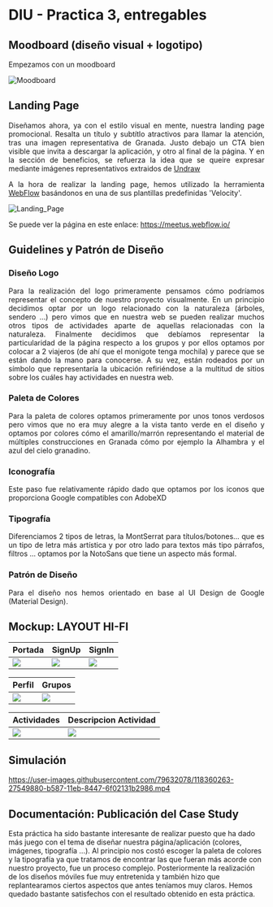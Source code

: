 # DIU - Practica 3, entregables



## Moodboard (diseño visual + logotipo)   
<p align="justify"> Empezamos con un moodboard </p> 

![Moodboard](Imagenes/moodboard.PNG)


## Landing Page
<p align="justify"> Diseñamos ahora, ya con el estilo visual en mente, nuestra landing page promocional. Resalta un título y subtítlo atractivos para llamar la atención, tras una imagen representativa de Granada. Justo debajo un CTA bien visible que invita a descargar la aplicación, y otro al final de la página. Y en la sección de beneficios, se refuerza la idea que se queire expresar mediante imágenes representativos extraidos de <a href="https://undraw.co/" target="_blank">Undraw</a> </p>

<p align="justify"> A la hora de realizar la landing page, hemos utilizado la herramienta <a href="https://webflow.com/" target="_blank">WebFlow</a> basándonos en una de sus plantillas predefinidas 'Velocity'.</p>  

![Landing_Page](Imagenes/landing_page.png)

Se puede ver la página en este enlace:
https://meetus.webflow.io/

## Guidelines y Patrón de Diseño

<h3><strong>Diseño Logo</strong></h3>

<p align="justify">Para la realización del logo primeramente pensamos cómo podríamos representar el concepto de nuestro proyecto 
visualmente. En un principio decidimos optar por un logo relacionado con la naturaleza (árboles, sendero ...) pero vimos que 
en nuestra web se pueden realizar muchos otros tipos de actividades aparte de aquellas relacionadas con la naturaleza. Finalmente
decidimos que debíamos representar la particularidad de la página respecto a los grupos y por ellos optamos por colocar a 2 viajeros 
(de ahí que el monigote tenga mochila) y parece que se están dando la mano para conocerse. A su vez, están rodeados por un símbolo
que representaría la ubicación refiriéndose a la multitud de sitios sobre los cuáles hay actividades en nuestra web.</p>

<h3><strong>Paleta de Colores</strong></h3>

<p align="justify">Para la paleta de colores optamos primeramente por unos tonos verdosos pero vimos que no era muy alegre a la vista tanto verde en el diseño y optamos por colores cómo el amarillo/marrón representando el material de múltiples construcciones en Granada cómo por ejemplo la Alhambra y el azul del cielo granadino.</p>

<h3><strong>Iconografía</strong></h3>

<p align="justify">Este paso fue relativamente rápido dado que optamos por los iconos que proporciona Google compatibles con AdobeXD</p>

<h3><strong>Tipografía</strong></h3>

<p align="justify">Diferenciamos 2 tipos de letras, la MontSerrat para títulos/botones... que es un tipo de letra más artística y por otro lado para textos más tipo párrafos, filtros ... optamos por la NotoSans que tiene un aspecto más formal.</p>

<h3><strong>Patrón de Diseño</strong></h3>

<p align="justify">Para el diseño nos hemos orientado en base al UI Design de Google (Material Design).</p>

## Mockup: LAYOUT HI-FI

|  Portada | SignUp |  SignIn |
|---|---|---|
| ![](Imagenes/Portada.png)  | ![](Imagenes/SignUp.png)  | ![](Imagenes/SignIn.png)  |

| Perfil | Grupos | 
|---|---|
| ![](Imagenes/Perfil.png)  | ![](Imagenes/Grupos.png)  | 

| Actividades | Descripcion Actividad |
|---|---|
| ![](Imagenes/Actividades.png)  | ![](Imagenes/DescripcionActividad.png)  |

## Simulación


https://user-images.githubusercontent.com/79632078/118360263-27549880-b587-11eb-8447-6f02131b2986.mp4



## Documentación: Publicación del Case Study

Esta práctica ha sido bastante interesante de realizar puesto que ha dado más juego con el tema de diseñar nuestra página/aplicación (colores, imágenes, tipografía ...). Al principio nos costó escoger la paleta de colores y la tipografía ya que tratamos de encontrar las que fueran más acorde con nuestro proyecto, fue un proceso complejo. Posteriormente la realización de los diseños móviles fue muy entretenida y también hizo que replantearamos ciertos aspectos que antes teníamos muy claros. Hemos quedado bastante satisfechos con el resultado obtenido en esta práctica.                         
 
